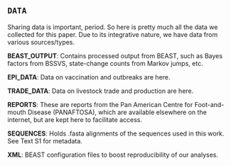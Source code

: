 ## ``DATA``

Sharing data is important, period. So here is pretty much all the data we collected for this paper. Due to its integrative nature, we have data from various sources/types.

**BEAST_OUTPUT**:
Contains processed output from BEAST, such as Bayes factors from BSSVS, state-change counts from Markov jumps, etc.

**EPI_DATA**:
Data on vaccination and outbreaks are here.

**TRADE_DATA**:
Data on livestock trade and production are here.

**REPORTS**:
These are reports from the Pan American Centre for Foot-and-mouth Disease (PANAFTOSA), which are available elsewhere on the internet, but are kept here to facilitate access.

**SEQUENCES**:
Holds .fasta alignments of the sequences used in this work. See Text S1 for metadata.

**XML**:
BEAST configuration files to boost reproducibility of our analyses. 
